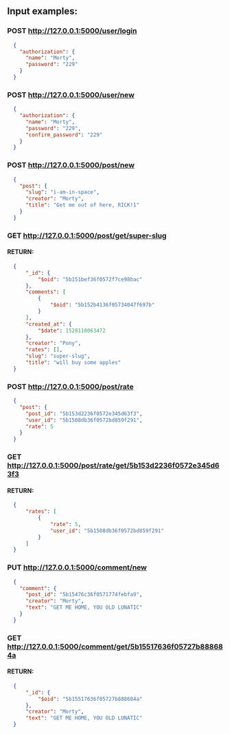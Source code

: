 ## Input examples:
### POST http://127.0.0.1:5000/user/login
```JSON
  {
    "authorization": {
      "name": "Morty",
      "password": "229"
    }
  }
```

### POST http://127.0.0.1:5000/user/new
```JSON
  {
    "authorization": {
      "name": "Morty",
      "password": "229",
      "confirm_password": "229"
    }
  }
```

### POST http://127.0.0.1:5000/post/new
```JSON
  {
    "post": {
      "slug": "i-am-in-space",
      "creator": "Morty",
      "title": "Get me out of here, RICK!1"
    }
  }
```

### GET http://127.0.0.1:5000/post/get/super-slug
#### RETURN:
```JSON
  {
      "_id": {
          "$oid": "5b151bef36f0572f7ce98bac"
      },
      "comments": [
          {
              "$oid": "5b152b4136f05734047f697b"
          }
      ],
      "created_at": {
          "$date": 1528110063472
      },
      "creator": "Pony",
      "rates": [],
      "slug": "super-slug",
      "title": "will buy some apples"
  }
```


### POST http://127.0.0.1:5000/post/rate
```JSON
  {
    "post": {
      "post_id": "5b153d2236f0572e345d63f3",
      "user_id": "5b1508db36f0572bd859f291",
      "rate": 5
    }
  }
```

### GET http://127.0.0.1:5000/post/rate/get/5b153d2236f0572e345d63f3
#### RETURN:
```JSON
  {
      "rates": [
          {
              "rate": 5,
              "user_id": "5b1508db36f0572bd859f291"
          }
      ]
  }
```

### PUT http://127.0.0.1:5000/comment/new
```JSON
  {
    "comment": {
      "post_id": "5b15476c36f0571774febfa9",
      "creator": "Morty",
      "text": "GET ME HOME, YOU OLD LUNATIC"
    }
  }
```

### GET http://127.0.0.1:5000/comment/get/5b15517636f05727b888684a
#### RETURN:
```JSON
  {
      "_id": {
          "$oid": "5b15517636f05727b888684a"
      },
      "creator": "Morty",
      "text": "GET ME HOME, YOU OLD LUNATIC"
  }
```



